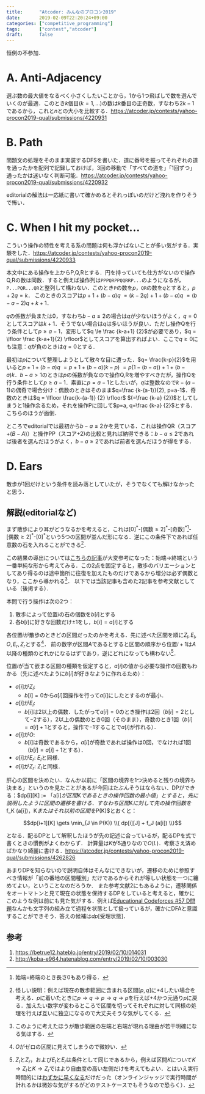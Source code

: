 ```yaml
---
title:      "Atcoder: みんなのプロコン2019"
date:       2019-02-09T22:20:24+09:00
categories: ["competitive_programming"]
tags:       ["contest","atcoder"]
draft:      false
---
```


恒例の不参加．

# A. Anti-Adjacency

選ぶ数の最大値をなるべく小さくしたいことから，1から1つ飛ばしで数を選んでいくのが最適．このとき$k$個目$(k=1,...)$の数は$k$番目の正奇数，すなわち$2k-1$であるから，これと$n$との大小を比較する．https://atcoder.jp/contests/yahoo-procon2019-qual/submissions/4220931

# B. Path

問題文の処理をそのまま実装するDFSを書いた．道に番号を振ってそれぞれの道を通ったかを配列で記録しておけば，3回の移動で「すべての道を」「1回ずつ」通ったかは迷いなく判断可能．https://atcoder.jp/contests/yahoo-procon2019-qual/submissions/4220932

editorialの解法は一応紙に書いて確かめるとそれっぽいのだけど洩れを作りそうで怖い．

# C. When I hit my pocket...

こういう操作の特性を考える系の問題は何も浮かばないことが多い気がする．実験をした．https://atcoder.jp/contests/yahoo-procon2019-qual/submissions/4220933

本文中にある操作を上からP,Q,Rとする．円を持っていても仕方がないので操作Q,Rの数は同数．すると例えば操作列は`PPPQRPPQQRRP...`のようになるが，`P...PQR...QR`と整列して構わない．このとき`P`の数を$p$，`QR`の数を$q$とすると，$p+2q=k$．
このときのスコアは$p+1+(b-a)q$ $= (k-2q)+1+(b-a)q$ $= (b-a-2)q+k+1$．

$q$の係数が負または0，すなわち$b-a \le 2$の場合は$q$が少ないほうがよく，$q=0$としてスコアは$k+1$．そうでない場合は$q$は多いほうが良い．ただし操作Qを行う条件として$p \ge a-1$，変形して$q \le \frac {k-a+1} {2}$が必要であり，$q = \lfloor \frac {k-a+1}{2} \rfloor$としてスコアを算出すればよい．ここで$q \ge 0$にも注意：$q$が負のときは$q=0$とする．

最初は$p$について整理しようとして散々な目に遭った．$q= \frac{k-p}{2}$を用いると$p+1+(b-a)q$ $= p+1+(b-a)(k-p)$ $= p(1-(b-a))+1+(b-a)k$．$b-a \gt 1$のときは$p$の係数が負なので操作Q,Rを増やすべきだが，操作Qを行う条件として$p \ge a-1$．素直に$p=a-1$としたいが，$q$は整数なので$k-(a-1)$の偶奇で場合分け：偶数のときはそのまま$q=\frac {k-(a-1)}{2}, p=a-1$．奇数のときは$q = \lfloor \frac{k-(a-1)} {2} \rfloor$ $(=\frac {k-a} {2})$としてしまうと1操作余るため，それを操作Pに回して$p=a, q=\frac {k-a} {2}$とする．こちらのほうが面倒．

ところでeditorialでは最初から$b-a \le 2$かを見ている．これは操作QR（スコア$+(B-A)$）と操作PP（スコア$+2$)の比較と見れば納得できる：$b-a \le 2$であれば後者を選んだほうがよく，$b - a \ge 2$であれば前者を選んだほうが得をする．

# D. Ears

散歩が1回だけという条件を読み落としていたが，そうでなくても解けなかったと思う．

## 解説(editorialなど)

まず散歩により耳がどうなるかを考えると，これは[$0$]<sup>\*</sup>-[偶数$\ge 2$]<sup>\*</sup>-[奇数]<sup>\*</sup>[^d1]-[偶数$\ge 2$]<sup>\*</sup>-[$0$]<sup>\*</sup>という$5$つの区間が並んだ形になる．逆にこの条件下であれば任意数の石を入れることができる[^d0]．

[^d0]: 怪しい説明：例えば現在の散歩範囲に含まれる区間$[p,q]$に$+4$したい場合を考える．$p$に着いたときに$p \to q \to p \to q \to p$を行えば$+4$かつ元通り$p$に戻る．加えたい数字が変わるところで区間を切ってそれぞれに対して同様の処理を行えば互いに独立になるので大丈夫そうな気がしてくる．

この結果の導出については[こちらの記事](https://betrue12.hateblo.jp/entry/2019/02/10/014031)が大変参考になった：始端$\to$終端という一番単純な形から考えてみる．この2点を固定すると，散歩のバリエーションとしてあり得るのは途中箇所に往復を加えたものだけであるから増分は必ず偶数となり，ここから導かれる[^d1.25]．
以下では当該記事も含めた2記事を参考文献としている（後掲する）．

[^d1]: 始端=終端のとき長さ$0$もあり得る．

[^d1.25]: このように考えたほうが散歩範囲の左端と右端が現れる理由が若干明確になる気はする．

本問で行う操作は次の2つ：

1. 散歩によって位置$i$の石の個数を$b[i]$とする
2. 各$b[i]$に好きな回数だけ$\pm 1$をし，$b[i]=a[i]$とする

各位置$i$が散歩のときどの区間だったのかを考える．先に述べた区間を順に$Z_l,E_l,O,E_r,Z_r$とする[^d2]．
前の数字が区間$A$であるとすると区間の順序から位置$i+1$は$A$以降の種類のどれかになるはずであり，逆にどれになっても構わない[^d3]．

[^d3]: $Z_l$と$Z_r$，および$E_l$と$E_r$は条件として同じであるから，例えば区間$K$について$K \to Z_l$と$K \to Z_r$ではより自由度の高い左側だけを考えてもよい．とはいえ実行時間的には[わずかに早くなる](https://atcoder.jp/contests/yahoo-procon2019-qual/submissions/4272515)だけだった（オンラインジャッジで実行時間が計れるかは微妙な気がするがどのテストケースでもそうなので恐らく）．

[^d2]: $O$がゼロの区間に見えてしまうので微妙い．

位置$i$が当て嵌まる区間の種類を仮定すると，$a[i]$の値から必要な操作の回数もわかる（先に述べたように$b[i]$が好きなように作れるため）：

* $a[i]$が$Z_l$:
	* $b[i]=0$から$a[i]$回操作を行って$a[i]$にしたとするのが最小．
* $a[i]$が$E_l$:
	* $b[i]$は2以上の偶数．したがって$a[i]=0$のとき操作は$2$回（$b[i]=2$として$-2$する），$2$以上の偶数のとき$0$回（そのまま），奇数のとき$1$回（$b[i]=a[i]+1$とすると，操作で$-1$することで$a[i]$が作れる）．
* $a[i]$が$O$:
	* $b[i]$は奇数であるから，$a[i]$が奇数であれば操作は$0$回，でなければ$1$回（$b[i]=a[i]+1$とする）．
* $a[i]$が$E_r$: $E_l$と同様．
* $a[i]$が$Z_r$: $Z_l$と同様．

肝心の区間を決めたい．なんか以前に「区間の境界を1つ決めると残りの境界も決まる」というのを見たことがあるが今回はたぶんそうはならない．DPができる：$dp[i][K] := $「$a[i]$が区間$K$であるときの操作回数の最小値」とすると，先に説明したように区間の遷移を書ける．すなわち区間$K$に対して先の操作回数を$f_K (a[i])$，$K$またはそれ以前の区間を$P(K)$とおくと：

$$dp[i+1][K] \gets \min_{J \in P(K)} \\{ dp[i][J] + f_J (a[i]) \\}$$

となる．配るDPとして解釈したほうが先の記述に合っているが，配るDPを式で書くときの慣例がよくわからず．
計算量は$K$が5通りなので$O(L)$．考察さえ済めばかなり綺麗に書ける．https://atcoder.jp/contests/yahoo-procon2019-qual/submissions/4262826

あまりDPを知らないので説明自体はそんなにできないが，遷移のために参照すべき情報が「前の番地の区間種別」だけであるからそれが等しい状態を一つに纏めてよい，ということなのだろうか．
また参考文献2にもあるように，遷移関係をオートマトンと見て現在の状態を保持するDPをしていると考えると，確かにこのような例は前にも見た気がする．例えば[Educational Codeforces #57 D問題](https://00sk0.github.io/blog/posts/cf_edu_057/)なんかも文字列の組み立て過程を状態として扱っているが，確かにDFAと意識することができそう．答えの候補は$dp[$受理状態$]$．

## 参考

1. https://betrue12.hateblo.jp/entry/2019/02/10/014031
2. http://koba-e964.hatenablog.com/entry/2019/02/10/003030